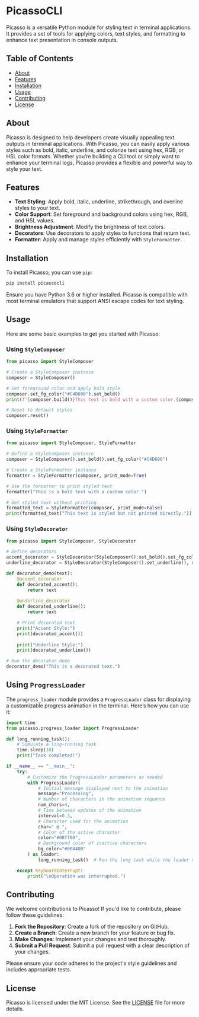 # PicassoCLI

Picasso is a versatile Python module for styling text in terminal applications. It provides a set of tools for applying colors, text styles, and formatting to enhance text presentation in console outputs.

## Table of Contents

- [About](#about)
- [Features](#features)
- [Installation](#installation)
- [Usage](#usage)
- [Contributing](#contributing)
- [License](#license)

## About

Picasso is designed to help developers create visually appealing text outputs in terminal applications. With Picasso, you can easily apply various styles such as bold, italic, underline, and colorize text using hex, RGB, or HSL color formats. Whether you’re building a CLI tool or simply want to enhance your terminal logs, Picasso provides a flexible and powerful way to style your text.

## Features

- **Text Styling**: Apply bold, italic, underline, strikethrough, and overline styles to your text.
- **Color Support**: Set foreground and background colors using hex, RGB, and HSL values.
- **Brightness Adjustment**: Modify the brightness of text colors.
- **Decorators**: Use decorators to apply styles to functions that return text.
- **Formatter**: Apply and manage styles efficiently with `StyleFormatter`.

## Installation

To install Picasso, you can use `pip`:

```sh
pip install picassocli
```

Ensure you have Python 3.6 or higher installed. Picasso is compatible with most terminal emulators that support ANSI escape codes for text styling.

## Usage

Here are some basic examples to get you started with Picasso:

### Using `StyleComposer`

```python
from picasso import StyleComposer

# Create a StyleComposer instance
composer = StyleComposer()

# Set foreground color and apply bold style
composer.set_fg_color("#C4D600").set_bold()
print(f"{composer.build()}This text is bold with a custom color.{composer.reset_code}")

# Reset to default styles
composer.reset()
```

### Using `StyleFormatter`

```python
from picasso import StyleComposer, StyleFormatter

# Define a StyleComposer instance
composer = StyleComposer().set_bold().set_fg_color("#C4D600")

# Create a StyleFormatter instance
formatter = StyleFormatter(composer, print_mode=True)

# Use the formatter to print styled text
formatter("This is a bold text with a custom color.")

# Get styled text without printing
formatted_text = StyleFormatter(composer, print_mode=False)
print(formatted_text("This text is styled but not printed directly."))
```

### Using `StyleDecorator`

```python
from picasso import StyleComposer, StyleDecorator

# Define decorators
accent_decorator = StyleDecorator(StyleComposer().set_bold().set_fg_color("#FF5733"), stringify=False)
underline_decorator = StyleDecorator(StyleComposer().set_underline(), stringify=False)

def decorator_demo(text):
    @accent_decorator
    def decorated_accent():
        return text
    
    @underline_decorator
    def decorated_underline():
        return text

    # Print decorated text
    print("Accent Style:")
    print(decorated_accent())
    
    print("Underline Style:")
    print(decorated_underline())

# Run the decorator demo
decorator_demo("This is a decorated text.")
```

## Using `ProgressLoader`

The `progress_loader` module provides a `ProgressLoader` class for displaying a customizable progress animation in the terminal. Here’s how you can use it:

 
```python
import time
from picasso.progress_loader import ProgressLoader

def long_running_task():
    # Simulate a long-running task
    time.sleep(10)
    print("Task completed!")

if __name__ == "__main__":
    try:
        # Customize the ProgressLoader parameters as needed
        with ProgressLoader(
            # Initial message displayed next to the animation
            message="Processing", 
            # Number of characters in the animation sequence
            num_chars=4, 
            # Time between updates of the animation
            interval=0.3,
            # Character used for the animation           
            char=" @ ", 
            # Color of the active character
            color="#00ff00",        
            # Background color of inactive characters
            bg_color="#004400"      
        ) as loader:
            long_running_task()  # Run the long task while the loader shows progress

    except KeyboardInterrupt:
        print("\nOperation was interrupted.")
```
## Contributing

We welcome contributions to Picasso! If you'd like to contribute, please follow these guidelines:

1. **Fork the Repository**: Create a fork of the repository on GitHub.
2. **Create a Branch**: Create a new branch for your feature or bug fix.
3. **Make Changes**: Implement your changes and test thoroughly.
4. **Submit a Pull Request**: Submit a pull request with a clear description of your changes.

Please ensure your code adheres to the project's style guidelines and includes appropriate tests.

## License

Picasso is licensed under the MIT License. See the [LICENSE](LICENSE) file for more details.
